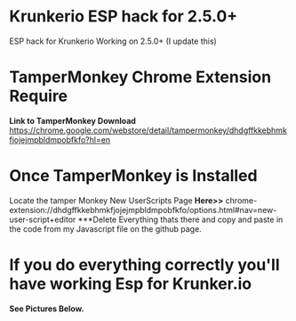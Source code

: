 # Krunkerio ESP hack for 2.5.0+
ESP hack for Krunkerio Working on 2.5.0+ (I update this) 

# TamperMonkey Chrome Extension Require
**Link to TamperMonkey Download**
https://chrome.google.com/webstore/detail/tampermonkey/dhdgffkkebhmkfjojejmpbldmpobfkfo?hl=en

# Once TamperMonkey is Installed

Locate the tamper Monkey New UserScripts Page **Here>>** 
chrome-extension://dhdgffkkebhmkfjojejmpbldmpobfkfo/options.html#nav=new-user-script+editor
***Delete Everything thats there and copy and paste in the code from my Javascript file on the github page.

# If you do everything correctly you'll have working Esp for Krunker.io
**See Pictures Below.**

